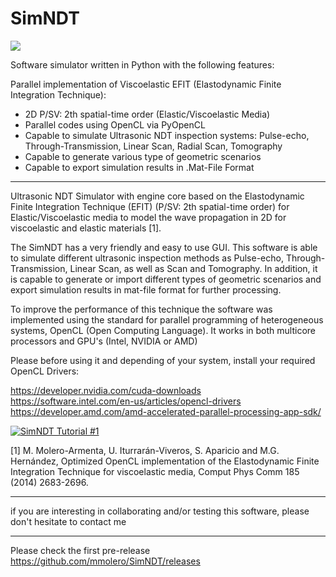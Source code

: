 # SimNDT  

![](https://github.com/mmolero/SimNDT/blob/master/resources/SimNDT.gif)

Software simulator written in Python with the following features:

Parallel implementation of Viscoelastic EFIT (Elastodynamic Finite Integration Technique): 

- 2D P/SV: 2th spatial-time order (Elastic/Viscoelastic Media)
- Parallel codes using OpenCL via PyOpenCL
- Capable to simulate Ultrasonic NDT inspection systems: Pulse-echo, Through-Transmission, Linear Scan, Radial Scan, Tomography 
- Capable to generate various type of geometric scenarios
- Capable to export simulation results in .Mat-File Format

----

Ultrasonic NDT Simulator with engine core based on the Elastodynamic Finite Integration Technique (EFIT) (P/SV: 2th spatial-time order) for Elastic/Viscoelastic media to model the wave propagation in 2D for viscoelastic and elastic materials [1].

The SimNDT has a very friendly and easy to use GUI. This software is able to simulate different ultrasonic inspection methods as Pulse-echo, Through-Transmission, Linear Scan, as well as Scan and Tomography.
In addition, it is capable to generate or import different types of geometric scenarios and export simulation results in mat-file format for further processing.

To improve the performance of this technique the software was implemented using the standard for parallel programming of heterogeneous systems, OpenCL (Open Computing Language). It works in both multicore processors and GPU's (Intel, NVIDIA or AMD)

Please before using it and depending of your system, install your required OpenCL Drivers:

https://developer.nvidia.com/cuda-downloads
https://software.intel.com/en-us/articles/opencl-drivers
https://developer.amd.com/amd-accelerated-parallel-processing-app-sdk/

[![SimNDT Tutorial #1](http://img.youtube.com/vi/yQCY2OSdJfY/0.jpg)](https://youtu.be/yQCY2OSdJfY)

[1] M. Molero-Armenta, U. Iturrarán-Viveros, S. Aparicio and M.G. Hernández, Optimized OpenCL implementation of the Elastodynamic Finite Integration Technique for viscoelastic media, Comput Phys Comm 185 (2014) 2683-2696.
___

if you are interesting in collaborating and/or testing this software, please don't hesitate to contact me

___

Please check the first pre-release https://github.com/mmolero/SimNDT/releases



